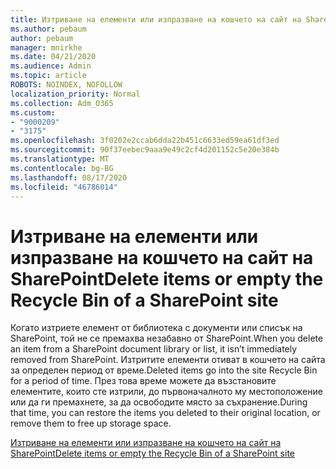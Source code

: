 ```yaml
---
title: Изтриване на елементи или изпразване на кошчето на сайт на SharePoint
ms.author: pebaum
author: pebaum
manager: mnirkhe
ms.date: 04/21/2020
ms.audience: Admin
ms.topic: article
ROBOTS: NOINDEX, NOFOLLOW
localization_priority: Normal
ms.collection: Adm_O365
ms.custom:
- "9000209"
- "3175"
ms.openlocfilehash: 3f0202e2ccab6dda22b451c6633ed59ea61df3ed
ms.sourcegitcommit: 90f37eebec9aaa9e49c2cf4d201152c5e20e384b
ms.translationtype: MT
ms.contentlocale: bg-BG
ms.lasthandoff: 08/17/2020
ms.locfileid: "46786014"
---
```

# <a name="delete-items-or-empty-the-recycle-bin-of-a-sharepoint-site"></a><span data-ttu-id="bc7ea-102">Изтриване на елементи или изпразване на кошчето на сайт на SharePoint</span><span class="sxs-lookup"><span data-stu-id="bc7ea-102">Delete items or empty the Recycle Bin of a SharePoint site</span></span> 

<span data-ttu-id="bc7ea-103">Когато изтриете елемент от библиотека с документи или списък на SharePoint, той не се премахва незабавно от SharePoint.</span><span class="sxs-lookup"><span data-stu-id="bc7ea-103">When you delete an item from a SharePoint document library or list, it isn’t immediately removed from SharePoint.</span></span> <span data-ttu-id="bc7ea-104">Изтритите елементи отиват в кошчето на сайта за определен период от време.</span><span class="sxs-lookup"><span data-stu-id="bc7ea-104">Deleted items go into the site Recycle Bin for a period of time.</span></span> <span data-ttu-id="bc7ea-105">През това време можете да възстановите елементите, които сте изтрили, до първоначалното му местоположение или да ги премахнете, за да освободите място за съхранение.</span><span class="sxs-lookup"><span data-stu-id="bc7ea-105">During that time, you can restore the items you deleted to their original location, or remove them to free up storage space.</span></span>

[<span data-ttu-id="bc7ea-106">Изтриване на елементи или изпразване на кошчето на сайт на SharePoint</span><span class="sxs-lookup"><span data-stu-id="bc7ea-106">Delete items or empty the Recycle Bin of a SharePoint site</span></span>](https://support.office.com/article/2e713599-d13e-40d6-96dc-66f0a366f74e)